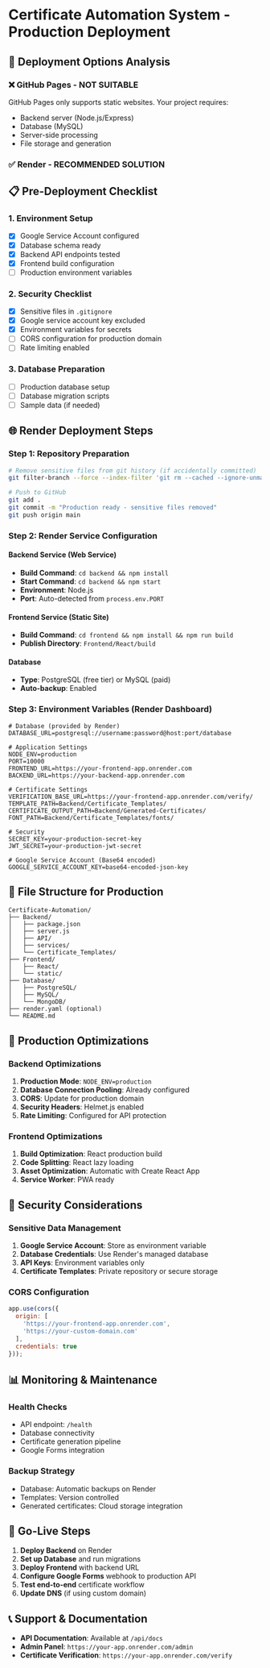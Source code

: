 # Certificate Automation System - Production Deployment

## 🚀 Deployment Options Analysis

### ❌ GitHub Pages - NOT SUITABLE
GitHub Pages only supports static websites. Your project requires:
- Backend server (Node.js/Express)
- Database (MySQL)
- Server-side processing
- File storage and generation

### ✅ Render - RECOMMENDED SOLUTION

## 📋 Pre-Deployment Checklist

### 1. Environment Setup
- [x] Google Service Account configured
- [x] Database schema ready
- [x] Backend API endpoints tested
- [x] Frontend build configuration
- [ ] Production environment variables

### 2. Security Checklist
- [x] Sensitive files in `.gitignore`
- [x] Google service account key excluded
- [x] Environment variables for secrets
- [ ] CORS configuration for production domain
- [ ] Rate limiting enabled

### 3. Database Preparation
- [ ] Production database setup
- [ ] Database migration scripts
- [ ] Sample data (if needed)

## 🌐 Render Deployment Steps

### Step 1: Repository Preparation
```bash
# Remove sensitive files from git history (if accidentally committed)
git filter-branch --force --index-filter 'git rm --cached --ignore-unmatch opportune-sylph-458214-b8-74a78b125fe6.json' --prune-empty --tag-name-filter cat -- --all

# Push to GitHub
git add .
git commit -m "Production ready - sensitive files removed"
git push origin main
```

### Step 2: Render Service Configuration

#### Backend Service (Web Service)
- **Build Command**: `cd backend && npm install`
- **Start Command**: `cd backend && npm start`
- **Environment**: Node.js
- **Port**: Auto-detected from `process.env.PORT`

#### Frontend Service (Static Site)
- **Build Command**: `cd frontend && npm install && npm run build`
- **Publish Directory**: `Frontend/React/build`

#### Database
- **Type**: PostgreSQL (free tier) or MySQL (paid)
- **Auto-backup**: Enabled

### Step 3: Environment Variables (Render Dashboard)

```env
# Database (provided by Render)
DATABASE_URL=postgresql://username:password@host:port/database

# Application Settings
NODE_ENV=production
PORT=10000
FRONTEND_URL=https://your-frontend-app.onrender.com
BACKEND_URL=https://your-backend-app.onrender.com

# Certificate Settings
VERIFICATION_BASE_URL=https://your-frontend-app.onrender.com/verify/
TEMPLATE_PATH=Backend/Certificate_Templates/
CERTIFICATE_OUTPUT_PATH=Backend/Generated-Certificates/
FONT_PATH=Backend/Certificate_Templates/fonts/

# Security
SECRET_KEY=your-production-secret-key
JWT_SECRET=your-production-jwt-secret

# Google Service Account (Base64 encoded)
GOOGLE_SERVICE_ACCOUNT_KEY=base64-encoded-json-key
```

## 📁 File Structure for Production

```
Certificate-Automation/
├── Backend/
│   ├── package.json
│   ├── server.js
│   ├── API/
│   ├── services/
│   └── Certificate_Templates/
├── Frontend/
│   ├── React/
│   └── static/
├── Database/
│   ├── PostgreSQL/
│   ├── MySQL/
│   └── MongoDB/
├── render.yaml (optional)
└── README.md
```

## 🔧 Production Optimizations

### Backend Optimizations
1. **Production Mode**: `NODE_ENV=production`
2. **Database Connection Pooling**: Already configured
3. **CORS**: Update for production domain
4. **Security Headers**: Helmet.js enabled
5. **Rate Limiting**: Configured for API protection

### Frontend Optimizations
1. **Build Optimization**: React production build
2. **Code Splitting**: React lazy loading
3. **Asset Optimization**: Automatic with Create React App
4. **Service Worker**: PWA ready

## 🔐 Security Considerations

### Sensitive Data Management
1. **Google Service Account**: Store as environment variable
2. **Database Credentials**: Use Render's managed database
3. **API Keys**: Environment variables only
4. **Certificate Templates**: Private repository or secure storage

### CORS Configuration
```javascript
app.use(cors({
  origin: [
    'https://your-frontend-app.onrender.com',
    'https://your-custom-domain.com'
  ],
  credentials: true
}));
```

## 📊 Monitoring & Maintenance

### Health Checks
- API endpoint: `/health`
- Database connectivity
- Certificate generation pipeline
- Google Forms integration

### Backup Strategy
- Database: Automatic backups on Render
- Templates: Version controlled
- Generated certificates: Cloud storage integration

## 🚀 Go-Live Steps

1. **Deploy Backend** on Render
2. **Set up Database** and run migrations
3. **Deploy Frontend** with backend URL
4. **Configure Google Forms** webhook to production API
5. **Test end-to-end** certificate workflow
6. **Update DNS** (if using custom domain)

## 📞 Support & Documentation

- **API Documentation**: Available at `/api/docs`
- **Admin Panel**: `https://your-app.onrender.com/admin`
- **Certificate Verification**: `https://your-app.onrender.com/verify`
